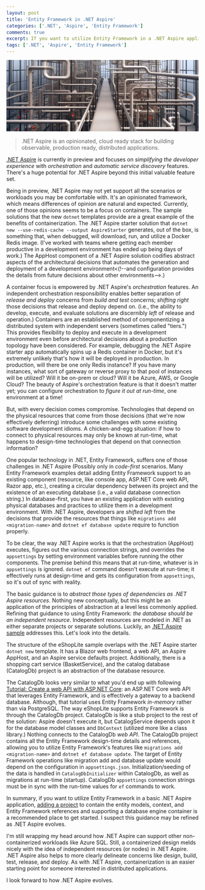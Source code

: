 ```yaml
---
layout: post
title: 'Entity Framework in .NET Aspire'
categories: ['.NET', 'Aspire', 'Entity Framework']
comments: true
excerpt: If you want to utilize Entity Framework in a .NET Aspire application, adding a project to contain the entity models, context, and Entity Framework references and supporting a database engine container is a recommended place to get started.
tags: ['.NET', 'Aspire', 'Entity Framework']
---
```

![A path through the infrastructure](../assets/entity-framework-in-aspire.jpg)

> .NET Aspire is an opinionated, cloud ready stack for building observable, production ready, distributed applications.

[.NET Aspire][aspire-overview] is currently in preview and focuses on _simplifying the developer experience_ with _orchestration_ and _automatic service discovery_ features. There's a huge potential for .NET Aspire beyond this initial valuable feature set.

Being in preview, .NET Aspire may not yet support all the scenarios or workloads you may be comfortable with. It's an opinionated framework, which means differences of opinion are natural and expected. Currently, one of those opinions seems to be a focus on containers. The sample solutions that the new `dotnet` templates provide are a great example of the benefits of containerization. The .NET Aspire starter solution that `dotnet new --use-redis-cache --output AspireStarter` generates, out of the box, is something that, when debugged, will download, run, and utilize a Docker Redis image. (I've worked with teams where getting each member productive in a development environment has ended up being days of work.) The AppHost component of a .NET Aspire solution codifies abstract aspects of the architectural decisions that automates the generation and deployment of a development environment<(!--and configuration provides the details from future decisions about other environments-->.)

A container focus is empowered by .NET Aspire's _orchestration_ features. An independent orchestration responsibility enables better separation of _release and deploy_ concerns from _build and test_ concerns; _shifting right_ those decisions that release and deploy depend on. (i.e., the ability to develop, execute, and evaluate solutions are discernibly _left_ of release and operation.) Containers are an established method of componentizing a distributed system with independent servers (sometimes called "tiers.") This provides flexibility to deploy and execute in a development environment even before architectural decisions about a production topology have been considered. For example, debugging the .NET Aspire starter app automatically spins up a Redis container in Docker, but it's extremely unlikely that's how it will be deployed in production. In production, will there be one only Redis instance? If you have many instances, what sort of gateway or reverse proxy to that pool of instances will be utilized? Will it be on-prem or cloud? Will it be Azure, AWS, or Google Cloud? The beauty of Aspire's orchestration feature is that it doesn't matter yet; you can configure orchestration to _figure it out at run-time_, one environment at a time!

But, with every decision comes compromise. Technologies that depend on the physical resources that come from those decisions (that we're now effectively deferring) introduce some challenges with some existing software development idioms. A chicken-and-egg situation: if how to connect to physical resources may only be known at run-time, what happens to design-time technologies that depend on that connection information?

One popular technology in .NET, Entity Framework, suffers one of those challenges in .NET Aspire (Possibly only in _code-first_ scenarios. Many Entity Framework examples detail adding Entity Framework support to an existing component (resource, like console app, ASP.NET Core web API, Razor app, etc.), creating a circular dependency between its project and the existence of an executing database (i.e., a valid database connection string.) In database-first, you have an existing application with existing physical databases and practices to utilize them in a development environment. With .NET Aspire, developers are _shifted left_ from the decisions that provide the resources that things like `migrations add <migration-name>` and `dotnet ef database update` require to function properly.

To be clear, the way .NET Aspire works is that the orchestration (AppHost) executes, figures out the various connection strings, and overrides the `appsettings` by setting environment variables before running the other components. The premise behind this means that at run-time, whatever is in `appsettings` is ignored. `dotnet ef` command doesn't execute at run-time; it effectively runs at design-time and gets its configuration from `appsettings`, so it's out of sync with reality.

The basic guidance is to _abstract those types of dependencies as .NET Aspire resources_. Nothing new conceptually, but this might be an application of the principles of abstraction at a level less commonly applied. Refining that guidance to using Entity Framework: _the database should be an independent resource_. Independent resources are modeled in .NET as either separate projects or separate solutions. Luckily, an [.NET Aspire sample][eshoplite-sample] addresses this. Let's look into the details.

The structure of the eShopLite sample overlaps with the .NET Aspire starter `dotnet new` template. It has a Blazor web frontend, a web API, an Aspire AppHost, and an Aspire service defaults project. Additionally, there is a shopping cart service (BasketService), and the catalog database (CatalogDb) project is an abstraction of the database resource.

The CatalogDb looks very similar to what you'd end up with following [Tutorial: Create a web API with ASP.NET Core][aspnetcore-webapi-tutorial]: an ASP.NET Core web API that leverages Entity Framework, and is effectively a gateway to a backend database. Although, that tutorial uses Entity Framework _in-memory_ rather than via PostgreSQL. The way eShopLite supports Entity Framework is through the CatalogDb project. CatalogDb is like a stub project to the rest of the solution: Aspire doesn't execute it, but CatalogService depends upon it for the database model classes and `DbContext` (utilized more like a class library.)  Nothing connects to the CatalogDb _web API_. The CatalogDb project contains all the Entity Framework design-time details and references, allowing you to utilize Entity Framework's features like `migrations add <migration-name>` and `dotnet ef database update`. The target of Entity Framework operations like migration add and database update would depend on the configuration in `appsettings.json`. Initialization/seeding of the data is handled in `CatalogDbInitializer` within CatalogDb, as well as migrations at run-time (startup). CatalogDb `appsettings` connection strings must be in sync with the run-time values for `ef` commands to work.

In summary, if you want to utilize Entity Framework in a basic .NET Aspire application, [adding a project][aspnetcore-webapi-tutorial] to contain the entity models, context, and Entity Framework references and supporting a database engine container is a recommended place to get started. I suspect this guidance may be refined as .NET Aspire evolves.

I'm still wrapping my head around how .NET Aspire can support other non-containerized workloads like Azure SQL. Still, a containerized design melds nicely with the idea of independent resources (or nodes) in .NET Aspire.  .NET Aspire also helps to more clearly delineate concerns like design, build, test, release, and deploy. As with .NET Aspire, containerization is an easier starting point for someone interested in distributed applications.

I look forward to how .NET Aspire evolves.

[aspnetcore-webapi-tutorial]: https://learn.microsoft.com/en-us/aspnet/core/tutorials/first-web-api?view=aspnetcore-8.0&tabs=visual-studio
[aspire-overview]: https://learn.microsoft.com/en-us/dotnet/aspire/get-started/aspire-overview
[eshoplite-sample]: https://github.com/dotnet/aspire-samples/tree/main/samples/eShopLite
[DAC]: https://learn.microsoft.com/en-us/visualstudio/data-tools/creating-and-managing-databases-and-data-tier-applications-in-visual-studio?view=vs-2022